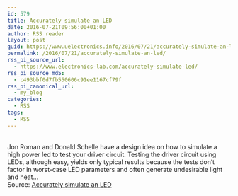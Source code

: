 ```yaml
---
id: 579
title: Accurately simulate an LED
date: 2016-07-21T09:56:00+01:00
author: RSS reader
layout: post
guid: https://www.uelectronics.info/2016/07/21/accurately-simulate-an-led/
permalink: /2016/07/21/accurately-simulate-an-led/
rss_pi_source_url:
  - https://www.electronics-lab.com/accurately-simulate-led/
rss_pi_source_md5:
  - c493bbf0d7fb550606c91ee1167cf79f
rss_pi_canonical_url:
  - my_blog
categories:
  - RSS
tags:
  - RSS
---
```

</p> 

&#13;  
Jon Roman and Donald Schelle have a design idea on how to simulate a high power led to test your driver circuit. Testing the driver circuit using LEDs, although easy, yields only typical results because the tests don’t factor in worst-case LED parameters and often generate undesirable light and heat…&#13;  
Source: <a href="https://www.electronics-lab.com/accurately-simulate-led/" target="_blank">Accurately simulate an LED</a>

</body></html>